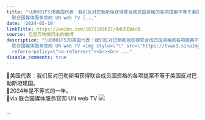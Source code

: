 ```yaml
---
title: "\U0001F53B美国代表：我们反对巴勒斯坦获得联合成员国资格的各项提案不等于美国反对巴勒斯坦建国。\U0001F53B2024年是不等式的一年。\U0001F53Bvia
  联合国媒体服务官网 UN web TV [..."
date: '2024-05-10'
linkTitle: https://weibo.com/1671109627/OdGREbAcD
source: 包容万物恒河水的微博
description: "\U0001F53B美国代表：我们反对巴勒斯坦获得联合成员国资格的各项提案不等于美国反对巴勒斯坦建国。<br>\U0001F53B2024年是不等式的一年。<br>\U0001F53Bvia
  联合国媒体服务官网 UN web TV <img style=\"\" src=\"https://tvax3.sinaimg.cn/large/639b1bfbly1hpkup28zkkj21dv0s54mb.jpg\"
  referrerpolicy=\"no-referrer\"><br><br> ..."
disable_comments: true
---
```

🔻美国代表：我们反对巴勒斯坦获得联合成员国资格的各项提案不等于美国反对巴勒斯坦建国。<br>🔻2024年是不等式的一年。<br>🔻via 联合国媒体服务官网 UN web TV <img style="" src="https://tvax3.sinaimg.cn/large/639b1bfbly1hpkup28zkkj21dv0s54mb.jpg" referrerpolicy="no-referrer"><br><br> ...